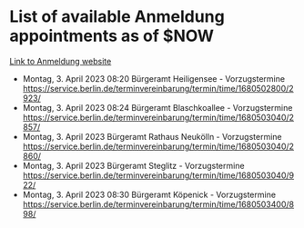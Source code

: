 # List of available Anmeldung appointments as of $NOW
[Link to Anmeldung website](https://service.berlin.de/terminvereinbarung/termin/tag.php?termin=1&anliegen[]=120686&dienstleisterlist=122210,122217,327316,122219,327312,122227,327314,122231,327346,122243,327348,122254,122252,329742,122260,329745,122262,329748,122271,327278,122273,327274,122277,327276,330436,122280,327294,122282,327290,122284,327292,122291,327270,122285,327266,122286,327264,122296,327268,150230,329760,122297,327286,122294,327284,122312,329763,122314,329775,122304,327330,122311,327334,122309,327332,317869,122281,327352,122279,329772,122283,122276,327324,122274,327326,122267,329766,122246,327318,122251,327320,122257,327322,122208,327298,122226,327300&herkunft=http%3A%2F%2Fservice.berlin.de%2Fdienstleistung%2F120686%2F)
- Montag, 3. April 2023 08:20 Bürgeramt Heiligensee - Vorzugstermine https://service.berlin.de/terminvereinbarung/termin/time/1680502800/2923/
- Montag, 3. April 2023 08:24 Bürgeramt Blaschkoallee - Vorzugstermine https://service.berlin.de/terminvereinbarung/termin/time/1680503040/2857/
- Montag, 3. April 2023  Bürgeramt Rathaus Neukölln - Vorzugstermine https://service.berlin.de/terminvereinbarung/termin/time/1680503040/2860/
- Montag, 3. April 2023  Bürgeramt Steglitz - Vorzugstermine https://service.berlin.de/terminvereinbarung/termin/time/1680503040/922/
- Montag, 3. April 2023 08:30 Bürgeramt Köpenick - Vorzugstermine https://service.berlin.de/terminvereinbarung/termin/time/1680503400/898/
